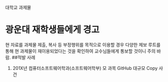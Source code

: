 대학교 과제물

# 광운대 재학생들에게 경고
현 자료를 과제물 제출, 복사 등 부정행위를 목적으로 이용할 경우
다양한 제보 루트를 통해 현 과제물이 재이용되었다는 것을 확인하여 교수님들에게 통보할 것이니 주의 바람.
##적발 사례
1. 201X년 컴퓨터소프트웨어학과(소프트웨어학부) 모 과목 GitHub 대규모 Copy 사건